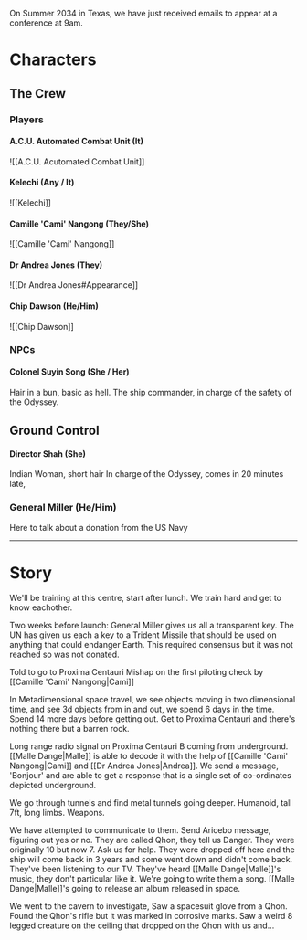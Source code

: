 On Summer 2034 in Texas, we have just received emails to appear at a conference at 9am.

# Characters
## The Crew

### Players
#### **A.C.U. Automated Combat Unit (It)**
![[A.C.U. Acutomated Combat Unit]]

#### **Kelechi (Any / It)**
![[Kelechi]]

#### **Camille 'Cami' Nangong (They/She)**
![[Camille 'Cami' Nangong]]

#### **Dr Andrea Jones** (They)
![[Dr Andrea Jones#Appearance]]

#### **Chip Dawson (He/Him)**
![[Chip Dawson]]

### NPCs

#### **Colonel Suyin Song** (She / Her)
Hair in a bun, basic as hell.
The ship commander, in charge of the safety of the Odyssey.

## Ground Control
#### **Director Shah (She)**
Indian Woman, short hair
In charge of the Odyssey, comes in 20 minutes late, 

### General Miller (He/Him)
Here to talk about a donation from the US Navy

---
# Story

We'll be training at this centre, start after lunch.
We train hard and get to know eachother.

Two weeks before launch:
General Miller gives us all a transparent key. The UN has given us each a key to a Trident Missile that should be used on anything that could endanger Earth. This required consensus but it was not reached so was not donated.

Told to go to Proxima Centauri
Mishap on the first piloting check by [[Camille 'Cami' Nangong|Cami]] 

In Metadimensional space travel, we see objects moving in two dimensional time, and see 3d objects from in and out, we spend 6 days in the time. Spend 14 more days before getting out.
Get to Proxima Centauri and there's nothing there but a barren rock.

Long range radio signal on Proxima Centauri B coming from underground. [[Malle Dange|Malle]] is able to decode it with the help of [[Camille 'Cami' Nangong|Cami]] and [[Dr Andrea Jones|Andrea]]. We send a message, 'Bonjour' and are able to get a response that is a single set of co-ordinates depicted underground. 

We go through tunnels and find metal tunnels going deeper. Humanoid, tall 7ft, long limbs. Weapons. 

We have attempted to communicate to them. Send Aricebo message, figuring out yes or no. They are called Qhon, they tell us Danger. They were originally 10 but now 7. Ask us for help. They were dropped off here and the ship will come back in 3 years and some went down and didn't come back. 
They've been listening to our TV.
They've heard [[Malle Dange|Malle]]'s music, they don't particular like it.
We're going to write them a song.
[[Malle Dange|Malle]]'s going to release an album released in space.

We went to the cavern to investigate,
Saw a spacesuit glove from a Qhon. 
Found the Qhon's rifle but it was marked in corrosive marks.
Saw a weird 8 legged creature on the ceiling that dropped on the Qhon with us and...

